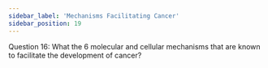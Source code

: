 ```yaml
---
sidebar_label: 'Mechanisms Facilitating Cancer'
sidebar_position: 19
---
```

Question 16: What the 6 molecular and cellular mechanisms that are known to facilitate the development of cancer?